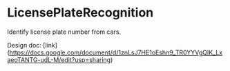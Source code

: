 # LicensePlateRecognition
Identify license plate number from cars.

Design doc: [link] (https://docs.google.com/document/d/1znLsJ7HE1oEshn9_TR0YYVgQIK_LxaeoTANTG-udL-M/edit?usp=sharing)
